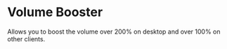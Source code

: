 # Volume Booster

Allows you to boost the volume over 200% on desktop and over 100% on other clients.



